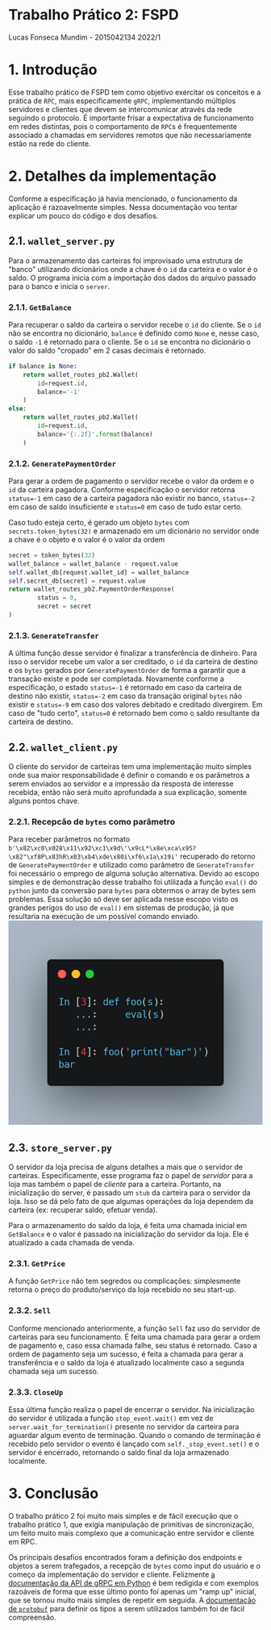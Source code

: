 # Trabalho Prático 2: FSPD
Lucas Fonseca Mundim - 2015042134
2022/1

# 1. Introdução
Esse trabalho prático de FSPD tem como objetivo exercitar os conceitos e a prática de `RPC`, mais especificamente `gRPC`, implementando múltiplos servidores e clientes que devem se intercomunicar através da rede seguindo o protocolo. É importante frisar a expectativa de funcionamento em redes distintas, pois o comportamento de `RPC`s é frequentemente associado a chamadas em servidores remotos que não necessariamente estão na rede do cliente.

# 2. Detalhes da implementação
Conforme a especificação já havia mencionado, o funcionamento da aplicação é razoavelmente simples. Nessa documentação vou tentar explicar um pouco do código e dos desafios.

## 2.1. `wallet_server.py`
Para o armazenamento das carteiras foi improvisado uma estrutura de "banco" utilizando dicionários onde a chave é o `id` da carteira e o valor é o saldo. O programa inicia com a importação dos dados do arquivo passado para o banco e inicia o `server`.

### 2.1.1. `GetBalance`
Para recuperar o saldo da carteira o servidor recebe o `id` do cliente. Se o `id` não se encontra no dicionário, `balance` é definido como `None` e, nesse caso, o saldo `-1` é retornado para o cliente. Se o `id` se encontra no dicionário o valor do saldo "cropado" em 2 casas decimais é retornado.
```py
if balance is None:
    return wallet_routes_pb2.Wallet(
        id=request.id,
        balance='-1'
    )
else:
    return wallet_routes_pb2.Wallet(
        id=request.id,
        balance='{:.2f}'.format(balance)
    )
```

### 2.1.2. `GeneratePaymentOrder`
Para gerar a ordem de pagamento o servidor recebe o valor da ordem e o `id` da carteira pagadora. Conforme especificação o servidor retorna `status=-1` em caso de a carteira pagadora não existir no banco, `status=-2` em caso de saldo insuficiente e `status=0` em caso de tudo estar certo.

Caso tudo esteja certo, é gerado um objeto `bytes` com `secrets.token_bytes(32)` e armazenado em um dicionário no servidor onde a chave é o objeto e o valor é o valor da ordem
```py
secret = token_bytes(32)
wallet_balance = wallet_balance - request.value
self.wallet_db[request.wallet_id] = wallet_balance
self.secret_db[secret] = request.value
return wallet_routes_pb2.PaymentOrderResponse(
        status = 0,
        secret = secret
)
```

### 2.1.3. `GenerateTransfer`
A última função desse servidor é finalizar a transferência de dinheiro. Para isso o servidor recebe um valor a ser creditado, o `id` da carteira de destino e os `bytes` gerados por `GeneratePaymentOrder` de forma a garantir que a transação existe e pode ser completada. Novamente conforme a especificação, o estado `status=-1` é retornado em caso da carteira de destino não existir, `status=-2` em caso da transação original `bytes` não existir e `status=-9` em caso dos valores debitado e creditado divergirem. Em caso de "tudo certo", `status=0` é retornado bem como o saldo resultante da carteira de destino.

## 2.2. `wallet_client.py`
O cliente do servidor de carteiras tem uma implementação muito simples onde sua maior responsabilidade é definir o comando e os parâmetros a serem enviados ao servidor e a impressão da resposta de interesse recebida, então não será muito aprofundada a sua explicação, somente alguns pontos chave.

### 2.2.1. Recepcão de `bytes` como parâmetro
Para receber parâmetros no formato `b'\x82\xc0\x028\x11\x92\xc1\x9d\'\x9cL*\x8e\xca\x95?\x82"\xf8P\x83hR\x03\xb4\xde\x80i\xf6\x1a\x19i'` recuperado do retorno de `GeneratePaymentOrder` e utilizado como parâmetro de `GenerateTransfer` foi necessário o emprego de alguma solução alternativa. Devido ao escopo simples e de demonstração desse trabalho foi utilizada a função `eval()` do `python` junto da conversão para `bytes` para obtermos o array de bytes sem problemas. Essa solução só deve ser aplicada nesse escopo visto os grandes perigos do uso de `eval()` em sistemas de produção, já que resultaria na execução de um possível comando enviado.
![](carbon/untitled%3AUntitled-1-2022-05-27-14-43-54.png)

## 2.3. `store_server.py`
O servidor da loja precisa de alguns detalhes a mais que o servidor de carteiras. Especificamente, esse programa faz o papel de _servidor_ para a loja mas também o papel de _cliente_ para a carteira. Portanto, na inicialização do server, é passado um `stub` da carteira para o servidor da loja. Isso se dá pelo fato de que algumas operações da loja dependem da carteira (ex: recuperar saldo, efetuar venda).

Para o armazenamento do saldo da loja, é feita uma chamada inicial em `GetBalance` e o valor é passado na inicialização do servidor da loja. Ele é atualizado a cada chamada de venda.

### 2.3.1. `GetPrice`
A função `GetPrice` não tem segredos ou complicações: simplesmente retorna o preço do produto/serviço da loja recebido no seu start-up.

### 2.3.2. `Sell`
Conforme mencionado anteriormente, a função `Sell` faz uso do servidor de carteiras para seu funcionamento. É feita uma chamada para gerar a ordem de pagamento e, caso essa chamada falhe, seu status é retornado. Caso a ordem de pagamento seja um sucesso, é feita a chamada para gerar a transferência e o saldo da loja é atualizado localmente caso a segunda chamada seja um sucesso.

### 2.3.3. `CloseUp`
Essa última função realiza o papel de encerrar o servidor. Na inicialização do servidor é utilizada a função `stop_event.wait()` em vez de `server.wait_for_termination()` presente no servidor da carteira para aguardar algum evento de terminação. Quando o comando de terminação é recebido pelo servidor o evento é lançado com `self._stop_event.set()` e o servidor é encerrado, retornando o saldo final da loja armazenado localmente.

# 3. Conclusão
O trabalho prático 2 foi muito mais simples e de fácil execução que o trabalho prático 1, que exigia manipulação de primitivas de sincronização, um feito muito mais complexo que a comunicação entre servidor e cliente em RPC.

Os principais desafios encontrados foram a definição dos endpoints e objetos a serem trafegados, a recepção de `bytes` como input do usuário e o começo da implementação do servidor e cliente. Felizmente [a documentação da API de gRPC em Python](http://grpc.io) é bem redigida e com exemplos razoáveis de forma que esse último ponto foi apenas um "ramp up" inicial, que se tornou muito mais simples de repetir em seguida. A [documentação de `protobuf`](https://developers.google.com/protocol-buffers/docs/proto#scalar) para definir os tipos a serem utilizados também foi de fácil compreensão.